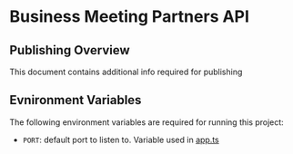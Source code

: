 # Business Meeting Partners API

## Publishing Overview

This document contains additional info required for publishing

## Evnironment Variables

The following environment variables are required for running this project:

- `PORT`: default port to listen to. Variable used in [app.ts](https://github.com/SudoDevOSS/business-meeting-partners-api/blob/master/app.ts)
